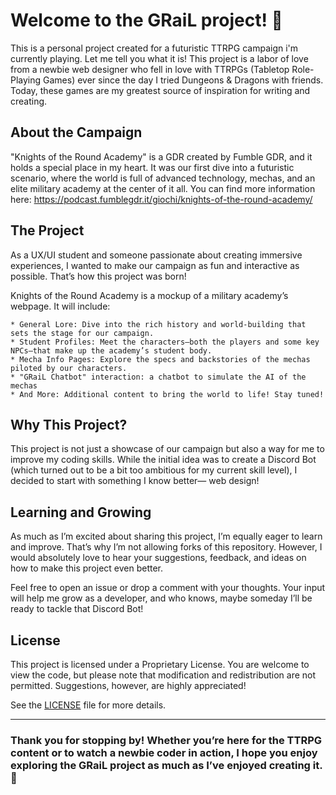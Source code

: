 # Welcome to the GRaiL project! 🎉

This is a personal project created for a futuristic TTRPG campaign i'm currently playing. Let me tell you what it is!
This project is a labor of love from a newbie web designer who fell in love with TTRPGs (Tabletop Role-Playing Games) ever since the day I tried Dungeons & Dragons with friends. Today, these games are my greatest source of inspiration for writing and creating.

## About the Campaign

"Knights of the Round Academy" is a GDR created by Fumble GDR, and it holds a special place in my heart. It was our first dive into a futuristic scenario, where the world is full of advanced technology, mechas, and an elite military academy at the center of it all. 
You can find more information here: https://podcast.fumblegdr.it/giochi/knights-of-the-round-academy/


## The Project

As a UX/UI student and someone passionate about creating immersive experiences, I wanted to make our campaign as fun and interactive as possible. That’s how this project was born!

Knights of the Round Academy is a mockup of a military academy’s webpage. It will include:

    * General Lore: Dive into the rich history and world-building that sets the stage for our campaign.
    * Student Profiles: Meet the characters—both the players and some key NPCs—that make up the academy’s student body.
    * Mecha Info Pages: Explore the specs and backstories of the mechas piloted by our characters.
    * "GRaiL Chatbot" interaction: a chatbot to simulate the AI of the mechas
    * And More: Additional content to bring the world to life! Stay tuned!

## Why This Project?

This project is not just a showcase of our campaign but also a way for me to improve my coding skills. While the initial idea was to create a Discord Bot (which turned out to be a bit too ambitious for my current skill level), I decided to start with something I know better— web design!

## Learning and Growing

As much as I’m excited about sharing this project, I’m equally eager to learn and improve. That’s why I’m not allowing forks of this repository. However, I would absolutely love to hear your suggestions, feedback, and ideas on how to make this project even better.

Feel free to open an issue or drop a comment with your thoughts. Your input will help me grow as a developer, and who knows, maybe someday I’ll be ready to tackle that Discord Bot!

## License

This project is licensed under a Proprietary License. You are welcome to view the code, but please note that modification and redistribution are not permitted. Suggestions, however, are highly appreciated!

See the [LICENSE](./LICENSE) file for more details.

________________________________________________________________________________________________________________

### Thank you for stopping by! Whether you’re here for the TTRPG content or to watch a newbie coder in action, I hope you enjoy exploring the GRaiL project as much as I’ve enjoyed creating it. 🚀